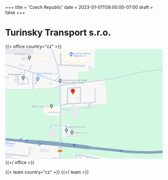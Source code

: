 +++
title = 'Czech Republic'
date = 2023-01-01T08:00:00-07:00
draft = false
+++

# Turinsky Transport s.r.o.

{{< office country="cz" >}}
![map](map.png)
{{</ office >}}


{{< team country="cz" >}}
{{</ team >}}
